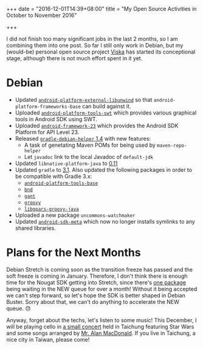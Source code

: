 +++
date = "2016-12-01T14:39+08:00"
title = "My Open Source Activities in October to November 2016"

+++

I did not finish too many significant jobs in the last 2 months, so I am combining them into one post. So far I still only work in Debian, but my (would-be) personal open source project [Viska](https://github.com/seamlik/viska-android) has started its conceptional stage, although there is not much effort spent in it yet.

# Debian

* Updated [`android-platform-external-libunwind`](https://tracker.debian.org/news/802302) so that `android-platform-frameworks-base` can build against it.
* Uploaded [`android-platform-tools-swt`](https://tracker.debian.org/news/814300) which provides various graphical tools in Android SDK using SWT.
* Uploaded [`android-framework-23`](https://tracker.debian.org/news/814301) which provides the Android SDK Platform for API Level 23.
* Released [`gradle-debian-helper` 1.4](https://tracker.debian.org/news/808921) with new features:
  * A task of genetating Maven POMs for being used by `maven-repo-helper`
  * Let `javadoc` link to the local Javadoc of `default-jdk`
* Updated `libnative-platform-java` to [0.11](https://tracker.debian.org/news/812120)
* Updated `gradle` to [3.1](https://tracker.debian.org/news/814966). Also updated the following packages in order to be compatible with Gradle 3.x:
  * [`android-platform-tools-base`](https://tracker.debian.org/news/820417) 
  * [`bnd`](https://tracker.debian.org/news/814980)
  * [`gant`](https://tracker.debian.org/news/814978)
  * [`groovy`](https://tracker.debian.org/news/815030)
  * [`libgpars-groovy-java`](https://tracker.debian.org/news/815035)
* Uploaded a new package `uncommons-watchmaker`
* Updated [`android-sdk-meta`](https://tracker.debian.org/news/820274) which now no longer installs symlinks to any shared libraries.

# Plans for the Next Months

Debian Stretch is coming soon as the transition freeze has passed and the soft freeze is coming in January. Therefore, I don't think there is enough time for the Nougat SDK getting into Stretch, since there's [one package](https://ftp-master.debian.org/new/android-platform-libcore_7.0.0+r1-3.html) being waiting in the NEW queue for over a month! Without it being accepted we can't step forward, so let's hope the SDK is better shaped in Debian Buster. Sorry about that, we can't do anything to accelerate the NEW queue. 😓

Anyway, forget about the techs, let's listen to some music! This December, I will be playing cello in [a small concert](https://www.facebook.com/events/1903887319840873) held in Taichung featuring Star Wars and some songs arranged by [Mr. Alan MacDonald](http://www.alanensemble.com/pages/ResumeAlan.html). If you live in Taichung, a nice city in Taiwan, please come!
